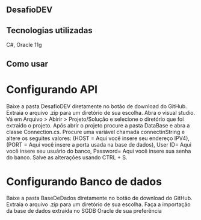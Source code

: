 ## DesafioDEV
## Tecnologias utilizadas
 C#, Oracle 11g
## Como usar
# Configurando API 
Baixe a pasta DesafioDEV diretamente no botão de download do GitHub.
Extraia o arquivo .zip para um diretório de sua escolha.
Abra o visual studio.
Vá em Arquivo > Abirir > Projeto/Solução e selecione o diretório que foi extraido o projeto.
Após abrir o projeto procure a pasta DataBase e abra a classe Connection.cs.
Procure uma variável chamada connectinString e altere os seguites valores:
  (HOST = Aqui você insere seu endereço IPV4),
  (PORT = Aqui você insere a porta usada na base de dados),
  User ID= Aqui você insere seu usuário do banco,
  Password= Aqui você insere sua senha do banco.
Salve as alterações usando CTRL + S.
# Configurando Banco de dados
Baixe a pasta BaseDeDados diretamente no botão de download do GitHub.
Extraia o arquivo .zip para um diretório de sua escolha.
Faça a importação da base de dados extraida no SGDB Oracle de sua preferência 
